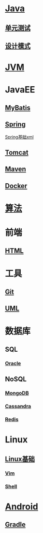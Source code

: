 # [Java](./Books/Java/Java.md)

## [单元测试](./Books/Java/单元测试.md)

## [设计模式](./Books/Java/设计模式.md)

# [JVM](./Books/Java/JVM.md)

# JavaEE

## [MyBatis](./Books/Java/JavaEE/MyBatis.md)

## [Spring](./Books/Java/JavaEE/Spring/Spring.md)

[Spring基础xml](./Books/Java/JavaEE/Spring/Spring基础xml.md)

## [Tomcat](./Books/Java/JavaEE/Tomcat.md)

## [Maven](./Books/Java/JavaEE/Maven.md)

## [Docker](./Books/Java/JavaEE/Docker.md)

# [算法](./Books/算法.md)

# 前端

## [HTML](./Books/Java/HTML.md)

# 工具

## [Git](./Books/其他/Git.md)

## [UML](./Books/其他/UML.md)

# 数据库

## SQL

### [Oracle](./Books/数据库/SQL/Oracle.md)

## NoSQL

### [MongoDB](./Books/数据库/NoSQL/MongoDB.md)

### [Cassandra](./Books/数据库/NoSQL/Cassandra.md)

### [Redis](./Books/数据库/NoSQL/Redis.md)

# Linux

## [Linux基础](./Books/Linux/Linux基础.md)

### [Vim](./Books/Linux/vim.md)

### [Shell](./Books/Linux/Shell.md)

# [Android](./Books/Android/Android.md)

## [Gradle](./Books/Android/Gradle.md)

